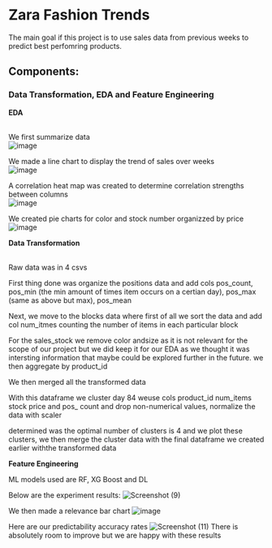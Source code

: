 # Zara Fashion Trends

The main goal if this project is to use sales data from previous weeks to predict best perfomring products.

## Components:

### Data Transformation, EDA and Feature Engineering 

**EDA**<br><br>

We first summarize data <br>
![image](https://user-images.githubusercontent.com/116039323/232681011-73c66132-cd58-4995-ad99-3affcd1f5630.png)<br>

We made a line chart to display the trend of sales over weeks<br>
![image](https://user-images.githubusercontent.com/116039323/232681316-5907b2be-1857-40ab-83de-b0c635afcf86.png)<br>

A correlation heat map was created to determine correlation strengths between columns<br>
![image](https://user-images.githubusercontent.com/116039323/232681542-bdeb8381-ba40-40b7-8c1e-1ae13d3a821c.png)<br>

We created pie charts for color and stock number organizzed by price
![image](https://user-images.githubusercontent.com/116039323/232681728-b3190ba6-727b-4d9a-a091-e048de7d831d.png)


**Data Transformation**<br><br>

Raw data was in 4 csvs

First thing done was organize the positions data and add cols pos_count, pos_min (the min amount of times item occurs on a certian day), pos_max (same as above but max), pos_mean

Next, we move to the blocks data where first of all we sort the data and add col num_itmes counting the number of items in each particular block

For the sales_stock we remove color andsize as it is not relevant for the scope of our project but we did keep it for our EDA as we thought it was intersting information that maybe could be explored further in the future. we then aggregate by product_id

We then merged all the transformed data 

With this dataframe we cluster day 84 weuse cols product_id num_items stock price and pos_ count and drop non-numerical values, normalize the data with scaler

determined was the optimal number of clusters is 4 and we plot these clusters, we then merge the cluster data with the final dataframe we created earlier withthe transformed data


**Feature Engineering**

ML models used are RF, XG Boost and DL

Below are the experiment results:
![Screenshot (9)](https://user-images.githubusercontent.com/116039323/232682613-0e9deae3-0971-4c78-baa9-a54203ca2468.png)

We then made a relevance bar chart 
![image](https://user-images.githubusercontent.com/116039323/232682917-b27dffef-54e3-4651-aad1-9bf97aaf3ddf.png)

Here are our predictability accuracy rates
![Screenshot (11)](https://user-images.githubusercontent.com/116039323/232683161-fa908d4a-c2f5-49f0-85d8-6f65b5d451e7.png)
There is absolutely room to improve but we are happy with these results





[^1]: Interestingly, this new feature ended up being second important feature in the last (or best) model.


